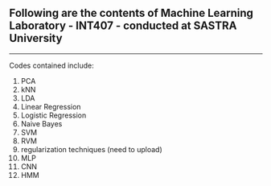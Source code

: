 ## Following are the contents of Machine Learning Laboratory - INT407 - conducted at SASTRA University
------------------------------------------------------------------------------------------------------
Codes contained include:

  1) PCA
  2) kNN
  3) LDA
  4) Linear Regression
  5) Logistic Regression
  6) Naive Bayes
  7) SVM
  8) RVM
  9) regularization techniques (need to upload)
  10) MLP
  11) CNN
  12) HMM
